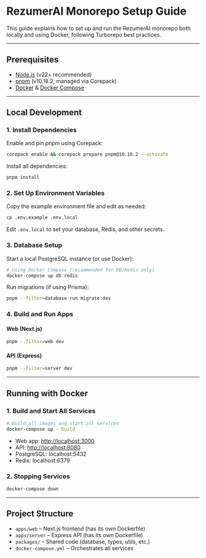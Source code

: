 # RezumerAI Monorepo Setup Guide

This guide explains how to set up and run the RezumerAI monorepo both locally and using Docker, following Turborepo best practices.

---

## Prerequisites

- [Node.js](https://nodejs.org/) (v22+ recommended)
- [pnpm](https://pnpm.io/) (v10.18.2, managed via Corepack)
- [Docker](https://www.docker.com/) & [Docker Compose](https://docs.docker.com/compose/)

---

## Local Development

### 1. Install Dependencies

Enable and pin pnpm using Corepack:

```sh
corepack enable && corepack prepare pnpm@10.18.2 --activate
```

Install all dependencies:

```sh
pnpm install
```

### 2. Set Up Environment Variables

Copy the example environment file and edit as needed:

```sh
cp .env.example .env.local
```

Edit `.env.local` to set your database, Redis, and other secrets.

### 3. Database Setup

Start a local PostgreSQL instance (or use Docker):

```sh
# Using Docker Compose (recommended for DB/Redis only)
docker-compose up db redis
```

Run migrations (if using Prisma):

```sh
pnpm --filter=database run migrate:dev
```

### 4. Build and Run Apps

#### Web (Next.js)

```sh
pnpm --filter=web dev
```

#### API (Express)

```sh
pnpm --filter=server dev
```

---

## Running with Docker

### 1. Build and Start All Services

```sh
# Build all images and start all services
docker-compose up --build
```

- Web app: [http://localhost:3000](http://localhost:3000)
- API: [http://localhost:8080](http://localhost:8080)
- PostgreSQL: localhost:5432
- Redis: localhost:6379

### 2. Stopping Services

```sh
docker-compose down
```

---

## Project Structure

- `apps/web` – Next.js frontend (has its own Dockerfile)
- `apps/server` – Express API (has its own Dockerfile)
- `packages/` – Shared code (database, types, utils, etc.)
- `docker-compose.yml` – Orchestrates all services


